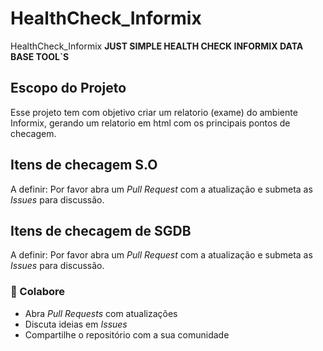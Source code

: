 # HealthCheck_Informix
HealthCheck_Informix
 **JUST SIMPLE HEALTH CHECK INFORMIX DATA BASE TOOL`S**

## Escopo do Projeto
Esse projeto tem com objetivo criar um relatorio (exame) do ambiente Informix, gerando um relatorio em html com os principais pontos de checagem.

## Itens de checagem S.O
A definir:
Por favor abra um <i>Pull Request</i> com a atualização e submeta as <i>Issues</i> para discussão.

## Itens de checagem de SGDB
A definir:
Por favor abra um <i>Pull Request</i> com a atualização e submeta as <i>Issues</i> para discussão.


### 🙌 Colabore

- Abra <i>Pull Requests</i> com atualizações
- Discuta ideias em <i>Issues</i>
- Compartilhe o repositório com a sua comunidade
